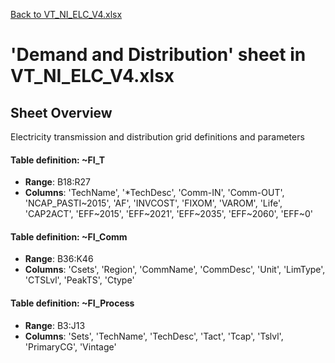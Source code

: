 [Back to VT_NI_ELC_V4.xlsx](README.md)

# 'Demand and Distribution' sheet in VT_NI_ELC_V4.xlsx

## Sheet Overview

Electricity transmission and distribution grid definitions and parameters

#### Table definition: ~FI_T
- **Range**: B18:R27
- **Columns**: 'TechName', '*TechDesc', 'Comm-IN', 'Comm-OUT', 'NCAP_PASTI~2015', 'AF', 'INVCOST', 'FIXOM', 'VAROM', 'Life', 'CAP2ACT', 'EFF~2015', 'EFF~2021', 'EFF~2035', 'EFF~2060', 'EFF~0'

#### Table definition: ~FI_Comm
- **Range**: B36:K46
- **Columns**: 'Csets', 'Region', 'CommName', 'CommDesc', 'Unit', 'LimType', 'CTSLvl', 'PeakTS', 'Ctype'

#### Table definition: ~FI_Process
- **Range**: B3:J13
- **Columns**: 'Sets', 'TechName', 'TechDesc', 'Tact', 'Tcap', 'Tslvl', 'PrimaryCG', 'Vintage'

